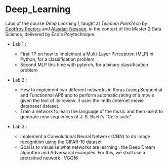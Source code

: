 # Deep_Learning

Labs of the course *Deep Learning I*, taught at *Telecom ParisTech* by [Geoffroy Peeters](https://perso.telecom-paristech.fr/gpeeters/index.html) and [Alasdair Newson](https://sites.google.com/site/alasdairnewson/), in the context of the Master 2 Data Science, delivered by Ecole Polytechnique.

- Lab 1 : 
  - First TP on how to implement a Multi-Layer Perceptron (MLP) in Python, for a classification problem
  - Second MLP this time with pytorch, for a binary classification problem
  
- Lab 2 :
  - How to implement two different networks in Keras (using Sequential and Functionnal API) and to perform automatic rating of a movie given the text of its review. It uses the imdb (internet movie database) dataset.
  - Train a network to learn the language of the music and then use it to generate new sequences of J. S. Bach's "Cello suite"
  
- Lab 3 :
  - Implement a Convolutional Neural Network (CNN) to do image recognition using the CIFAR-10 dataset
  - Goal is to visualise what networks are learning : the Deep Dream algorithm and Adversarial examples. For this, we shall use a pretrained network : VGG16
 
